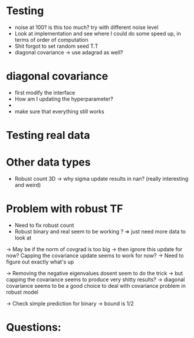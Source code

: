 # Testing
- noise at 100? is this too much? try with different noise level
- Look at implementation and see where I could do some speed up, 
in terms of order of computation
- Shit forgot to set random seed T.T
- diagonal covariance -> use adagrad as well?

# diagonal covariance
- first modify the interface
- How am I updating the hyperparameter?
- 
- make sure that everything still works


# Testing real data


# Other data types
- Robust count 3D -> why sigma update results in nan? (really interesting
and weird)

# Problem with robust TF
- Need to fix robust count 
- Robust binary and real seem to be working ? => just need more data to look at

-> May be if the norm of covgrad is too big -> then ignore this update for now?
Capping the covariance update seems to work for now? -> Need to figure out exactly what's up

-> Removing the negative eigenvalues dosent seem to do the trick 
-> but capping the covariance seems to produce very shitty results?
-> diagonal covariance seems to be a good choice to deal with covariance problem
in robust model

-> Check simple prediction for binary -> bound is 1/2


# Questions: 






